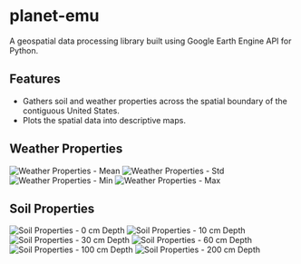 # planet-emu
A geospatial data processing library built using Google Earth Engine API for Python.

## Features
- Gathers soil and weather properties across the spatial boundary of the contiguous United States.
- Plots the spatial data into descriptive maps.

## Weather Properties
![Weather Properties - Mean](data/images/weather_properties_mean.png)
![Weather Properties - Std](data/images/weather_properties_std.png)
![Weather Properties - Min](data/images/weather_properties_min.png)
![Weather Properties - Max](data/images/weather_properties_max.png)

## Soil Properties
![Soil Properties - 0 cm Depth](data/images/soil_properties_0cm.png)
![Soil Properties - 10 cm Depth](data/images/soil_properties_10cm.png)
![Soil Properties - 30 cm Depth](data/images/soil_properties_30cm.png)
![Soil Properties - 60 cm Depth](data/images/soil_properties_60cm.png)
![Soil Properties - 100 cm Depth](data/images/soil_properties_100cm.png)
![Soil Properties - 200 cm Depth](data/images/soil_properties_200cm.png)